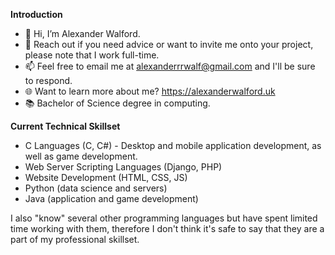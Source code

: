 **Introduction**
- 👋 Hi, I’m Alexander Walford.
- 👥 Reach out if you need advice or want to invite me onto your project, please note that I work full-time.
- 📫 Feel free to email me at alexanderrrwalf@gmail.com and I'll be sure to respond. 
- 🌐 Want to learn more about me? https://alexanderwalford.uk
- 📚 Bachelor of Science degree in computing.

**Current Technical Skillset**
- C Languages (C, C#) - Desktop and mobile application development, as well as game development. 
- Web Server Scripting Languages (Django, PHP)
- Website Development (HTML, CSS, JS)
- Python (data science and servers)
- Java (application and game development)

I also "know" several other programming languages but have spent limited time working with them, therefore I don't think it's safe to say that they are a part of my professional skillset. 
